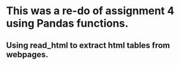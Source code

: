 # This was a re-do of assignment 4 using Pandas functions.

## Using read_html to extract html tables from webpages.
